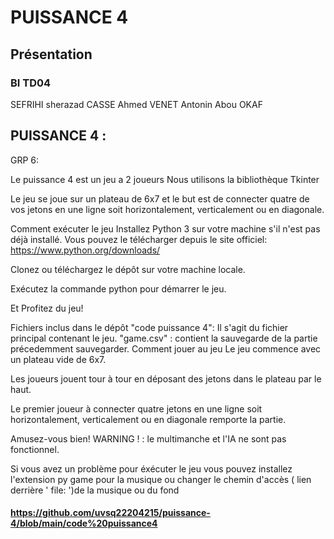 # PUISSANCE 4
## Présentation
### BI TD04 
SEFRIHI sherazad
CASSE Ahmed
VENET Antonin 
Abou OKAF

 ## PUISSANCE 4 : 
 GRP 6:
 
 Le puissance 4 est un jeu a 2 joueurs
 Nous utilisons la bibliothèque Tkinter

 Le jeu se joue sur un plateau de 6x7 et le but est de connecter quatre de vos jetons en une ligne soit horizontalement, verticalement ou en diagonale.

Comment exécuter le jeu
Installez Python 3 sur votre machine s'il n'est pas déjà installé. Vous pouvez le télécharger depuis le site officiel: https://www.python.org/downloads/

Clonez ou téléchargez le dépôt sur votre machine locale.

Exécutez la commande python pour démarrer le jeu.

Et Profitez du jeu!

Fichiers inclus dans le dépôt
"code puissance 4": Il s'agit du fichier principal contenant le jeu.
"game.csv" : contient la sauvegarde de la partie précedemment sauvegarder.
Comment jouer au jeu
Le jeu commence avec un plateau vide de 6x7.

Les joueurs jouent tour à tour en déposant des jetons dans le plateau par le haut.

Le premier joueur à connecter quatre jetons en une ligne soit horizontalement, verticalement ou en diagonale remporte la partie.

Amusez-vous bien!
WARNING ! : le multimanche et l'IA ne sont pas fonctionnel.

Si vous avez un problème pour éxécuter le jeu vous pouvez installez l'extension py game pour la musique ou changer le chemin d'accès ( lien derrière ' file: ')de la musique ou du fond 
#### https://github.com/uvsq22204215/puissance-4/blob/main/code%20puissance4
